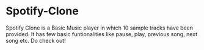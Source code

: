 # Spotify-Clone
Spotify Clone is a Basic Music player in which 10 sample tracks have been provided. It has few basic funtionalities like pause, play, previous song, next song etc. 
Do check out!
